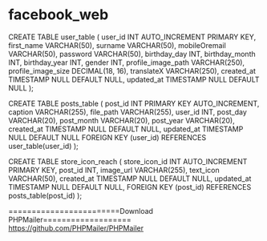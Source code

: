 # facebook_web

CREATE TABLE user_table (
    user_id INT AUTO_INCREMENT PRIMARY KEY,
    first_name VARCHAR(50),
    surname VARCHAR(50),
    mobileOremail VARCHAR(50),
    password VARCHAR(50),
    birthday_day INT,
    birthday_month INT,
    birthday_year INT,
    gender INT,
    profile_image_path VARCHAR(250),
    profile_image_size DECIMAL(18, 16),
    translateX VARCHAR(250),
    created_at TIMESTAMP NULL DEFAULT NULL,
    updated_at TIMESTAMP NULL DEFAULT NULL
);


CREATE TABLE posts_table (
    post_id INT PRIMARY KEY AUTO_INCREMENT,
    caption VARCHAR(255),
    file_path VARCHAR(255),
    user_id INT,
    post_day VARCHAR(20),
    post_month VARCHAR(20),
    post_year VARCHAR(20),
    created_at TIMESTAMP NULL DEFAULT NULL,
    updated_at TIMESTAMP NULL DEFAULT NULL
    FOREIGN KEY (user_id) REFERENCES user_table(user_id)
);


CREATE TABLE store_icon_reach (
    store_icon_id INT AUTO_INCREMENT PRIMARY KEY,
    post_id INT,
    image_url VARCHAR(255),
    text_icon VARCHAR(50),
    created_at TIMESTAMP NULL DEFAULT NULL,
    updated_at TIMESTAMP NULL DEFAULT NULL,
    FOREIGN KEY (post_id) REFERENCES posts_table(post_id)
);

========================Download PHPMailer===================
https://github.com/PHPMailer/PHPMailer
